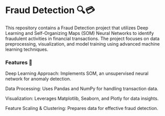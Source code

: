 # Fraud Detection 🔍💳

This repository contains a Fraud Detection project that utilizes Deep Learning and Self-Organizing Maps (SOM) Neural Networks to identify fraudulent activities in financial transactions. The project focuses on data preprocessing, visualization, and model training using advanced machine learning techniques.


### Features 🚀

Deep Learning Approach: Implements SOM, an unsupervised neural network for anomaly detection.

Data Processing: Uses Pandas and NumPy for handling transaction data.

Visualization: Leverages Matplotlib, Seaborn, and Plotly for data insights.

Feature Scaling & Clustering: Prepares data for effective fraud detection.
